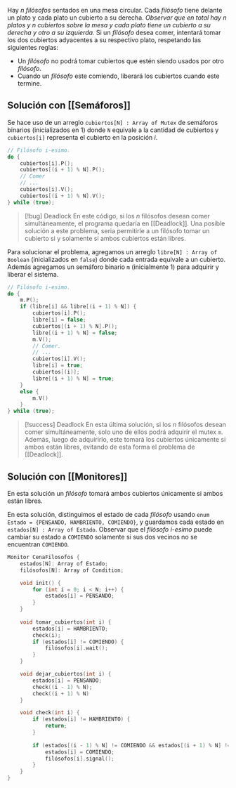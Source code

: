Hay $n$ *filósofos* sentados en una mesa circular. Cada *filósofo* tiene delante un plato y cada plato un cubierto a su derecha. *Observar que en total hay $n$ platos y $n$ cubiertos sobre la mesa y cada plato tiene un cubierto a su derecha y otro a su izquierda.*
Si un *filósofo* desea comer, intentará tomar los dos cubiertos adyacentes a su respectivo plato, respetando las siguientes reglas:
- Un *filósofo* no podrá tomar cubiertos que estén siendo usados por otro *filósofo*.
- Cuando un *filósofo* este comiendo, liberará los cubiertos cuando este termine.

## Solución con [[Semáforos]]
Se hace uso de un arreglo `cubiertos[N] : Array of Mutex` de semáforos binarios (inicializados en 1) donde `N` equivale a la cantidad de cubiertos y  `cubiertos[i]` representa el cubierto en la posición $i$.

```c
// Filósofo i-esimo.
do {
	cubiertos[i].P();
	cubiertos[(i + 1) % N].P();
	// Comer
	// ...
	cubiertos[i].V();
	cubiertos[(i + 1) % N].V();
} while (true);
```

>[!bug] Deadlock
>En este código, si los $n$ filósofos desean comer simultáneamente, el programa quedaría en [[Deadlock]]. Una posible solución a este problema, seria permitirle a un filósofo tomar un cubierto si y solamente si ambos cubiertos están libres.

Para solucionar el problema, agregamos un arreglo `libre[N] : Array of Boolean` (inicializados en `false`) donde cada entrada equivale a un cubierto. Además agregamos un semáforo binario `m` (inicialmente 1) para adquirir y liberar el sistema.

```c
// Filósofo i-esimo.
do {
    m.P();
    if (libre[i] && libre[(i + 1) % N]) {
	    cubiertos[i].P();
	    libre[i] = false;
	    cubiertos[(i + 1) % N].P();
	    libre[(i + 1) % N] = false;
		m.V();
	    // Comer.
	    // ...
	    cubiertos[i].V();
	    libre[i] = true;
	    cubiertos[(i)];
	    libre[(i + 1) % N] = true;
    }
    else {
	    m.V()
	}
} while (true);
```

>[!success] Deadlock
>En esta última solución, si los $n$ filósofos desean comer simultáneamente, solo uno de ellos podrá adquirir el mutex `m`. Además, luego de adquirirlo, este tomará los cubiertos únicamente si ambos están libres, evitando de esta forma el problema de [[Deadlock]].

## Solución con [[Monitores]]
En esta solución un *filósofo* tomará ambos cubiertos únicamente si ambos están libres.

En esta solución, distinguimos el estado de cada *filósofo* usando `enum Estado = {PENSANDO, HAMBRIENTO, COMIENDO}`, y guardamos cada estado en `estados[N] : Array of Estado`.
Observar que el *filósofo i-esimo* puede cambiar su estado a `COMIENDO` solamente si sus dos vecinos no se encuentran `COMIENDO`.

```c
Monitor CenaFilosofos {
	estados[N]: Array of Estado;
	filósofos[N]: Array of Condition;

	void init() {
		for (int i = 0; i < N; i++) {
			estados[i] = PENSANDO;
		}
	}
	
	void tomar_cubiertos(int i) {
		estados[i] = HAMBRIENTO;
		check(i);
		if (estados[i] != COMIENDO) {
			filósofos[i].wait();
		}
	}

	void dejar_cubiertos(int i) {
		estados[i] = PENSANDO;
		check((i - 1) % N);
		check((i + 1) % N)
	}

	void check(int i) {
		if (estados[i] != HAMBRIENTO) {
			return;
		}
		
		if (estados[(i - 1) % N] != COMIENDO && estados[(i + 1) % N] != COMIENDO {
			estados[i] = COMIENDO;
			filósofos[i].signal();
		}
	}
}
```
